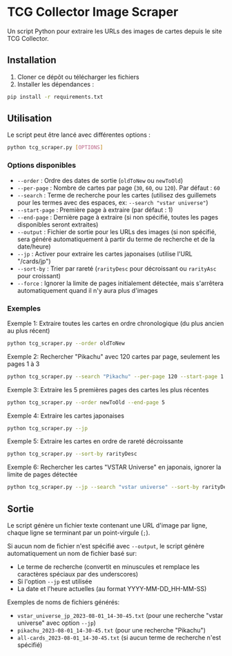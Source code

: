 # TCG Collector Image Scraper

Un script Python pour extraire les URLs des images de cartes depuis le site TCG Collector.

## Installation

1. Cloner ce dépôt ou télécharger les fichiers
2. Installer les dépendances :

```bash
pip install -r requirements.txt
```

## Utilisation

Le script peut être lancé avec différentes options :

```bash
python tcg_scraper.py [OPTIONS]
```

### Options disponibles

- `--order` : Ordre des dates de sortie (`oldToNew` ou `newToOld`)
- `--per-page` : Nombre de cartes par page (`30`, `60`, ou `120`). Par défaut : `60`
- `--search` : Terme de recherche pour les cartes (utilisez des guillemets pour les termes avec des espaces, ex: `--search "vstar universe"`)
- `--start-page` : Première page à extraire (par défaut : 1)
- `--end-page` : Dernière page à extraire (si non spécifié, toutes les pages disponibles seront extraites)
- `--output` : Fichier de sortie pour les URLs des images (si non spécifié, sera généré automatiquement à partir du terme de recherche et de la date/heure)
- `--jp` : Activer pour extraire les cartes japonaises (utilise l'URL "/cards/jp")
- `--sort-by` : Trier par rareté (`rarityDesc` pour décroissant ou `rarityAsc` pour croissant)
- `--force` : Ignorer la limite de pages initialement détectée, mais s'arrêtera automatiquement quand il n'y aura plus d'images

### Exemples

Exemple 1: Extraire toutes les cartes en ordre chronologique (du plus ancien au plus récent)
```bash
python tcg_scraper.py --order oldToNew
```

Exemple 2: Rechercher "Pikachu" avec 120 cartes par page, seulement les pages 1 à 3
```bash
python tcg_scraper.py --search "Pikachu" --per-page 120 --start-page 1 --end-page 3
```

Exemple 3: Extraire les 5 premières pages des cartes les plus récentes
```bash
python tcg_scraper.py --order newToOld --end-page 5
```

Exemple 4: Extraire les cartes japonaises
```bash
python tcg_scraper.py --jp
```

Exemple 5: Extraire les cartes en ordre de rareté décroissante
```bash
python tcg_scraper.py --sort-by rarityDesc
```

Exemple 6: Rechercher les cartes "VSTAR Universe" en japonais, ignorer la limite de pages détectée
```bash
python tcg_scraper.py --jp --search "vstar universe" --sort-by rarityDesc --end-page 20 --force
```

## Sortie

Le script génère un fichier texte contenant une URL d'image par ligne, chaque ligne se terminant par un point-virgule (`;`). 

Si aucun nom de fichier n'est spécifié avec `--output`, le script génère automatiquement un nom de fichier basé sur:
- Le terme de recherche (convertit en minuscules et remplace les caractères spéciaux par des underscores)
- Si l'option `--jp` est utilisée
- La date et l'heure actuelles (au format YYYY-MM-DD_HH-MM-SS)

Exemples de noms de fichiers générés:
- `vstar_universe_jp_2023-08-01_14-30-45.txt` (pour une recherche "vstar universe" avec option `--jp`)
- `pikachu_2023-08-01_14-30-45.txt` (pour une recherche "Pikachu")
- `all-cards_2023-08-01_14-30-45.txt` (si aucun terme de recherche n'est spécifié) 